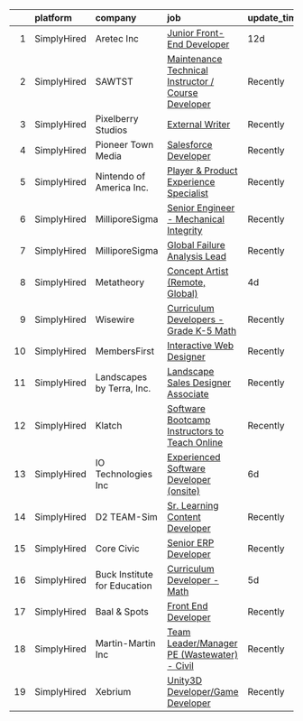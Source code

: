 

|    | platform    | company                      | job                                                                                                                                                                   | update_time   | location            |
|---:|:------------|:-----------------------------|:----------------------------------------------------------------------------------------------------------------------------------------------------------------------|:--------------|:--------------------|
|  1 | SimplyHired | Aretec Inc                   | [Junior Front-End Developer](https://www.simplyhired.com/job/OP0-VH7EMmJpHuPJR2NszMBm75D3v7YmCh7BFgqlhERQDIWj_A0mFw?q=interactive+developer)                          | 12d           | Remote              |
|  2 | SimplyHired | SAWTST                       | [Maintenance Technical Instructor / Course Developer](https://www.simplyhired.com/job/wpUKxfzg5oPW3Mii0FsnUzKwedBuTwcxb_3xNY6KDgDa6KOzaalSiw?q=interactive+developer) | Recently      | Fort Irwin, CA      |
|  3 | SimplyHired | Pixelberry Studios           | [External Writer](https://www.simplyhired.com/job/rPywX1e11ANu8J3rvfPSjT7w5bBDSmDglyPyne_9hrecurU4oOH08Q?q=interactive+developer)                                     | Recently      | Mountain View, CA   |
|  4 | SimplyHired | Pioneer Town Media           | [Salesforce Developer](https://www.simplyhired.com/job/HOZWl6sWxsvdg443guXUK0jkcQhetH5SITyx5Pgn-4BQ0T6YXfaTpQ?q=interactive+developer)                                | Recently      | Remote              |
|  5 | SimplyHired | Nintendo of America Inc.     | [Player & Product Experience Specialist](https://www.simplyhired.com/job/0G6gCH12cqwQpSXdj1PgOd9L8Ocr_SivB4T-iiwtn_z6K99u9YlXvg?q=interactive+developer)              | Recently      | Redmond, WA         |
|  6 | SimplyHired | MilliporeSigma               | [Senior Engineer - Mechanical Integrity](https://www.simplyhired.com/job/XB0Lt_ANIYWXf_GJPghKgMuhcV4D1sNJEAHdUBiIdgZm7dPbOmYdiQ?q=interactive+developer)              | Recently      | Sheboygan Falls, WI |
|  7 | SimplyHired | MilliporeSigma               | [Global Failure Analysis Lead](https://www.simplyhired.com/job/3mTpY2aeNAX4Vuhv0r4cJN_-U_dDGRACh17zZ7ynCB-YXSOQZFPT-g?q=interactive+developer)                        | Recently      | Sheboygan Falls, WI |
|  8 | SimplyHired | Metatheory                   | [Concept Artist (Remote, Global)](https://www.simplyhired.com/job/YqVGbKJML2Vr0jp0McaYc_-AZhR2LPvgB2CVwebf2Qd0A3Y0DZumbw?q=interactive+developer)                     | 4d            | Remote              |
|  9 | SimplyHired | Wisewire                     | [Curriculum Developers - Grade K-5 Math](https://www.simplyhired.com/job/o3Dvfmu9F4tfSIkE69AhpvwU2YF80eLGQZ46n7tpRrYQWocy6gHCRw?q=interactive+developer)              | Recently      | Remote              |
| 10 | SimplyHired | MembersFirst                 | [Interactive Web Designer](https://www.simplyhired.com/job/BApHw7JGz5-TXEuoNQo_xTM4-1lhJYJe2kJ5_qyxwtF_akJ0pzfOFA?q=interactive+developer)                            | Recently      | Remote              |
| 11 | SimplyHired | Landscapes by Terra, Inc.    | [Landscape Sales Designer Associate](https://www.simplyhired.com/job/gkN4jJ_OnfvzaqGWd-qiuSjW8YjLfowcreG-iM3k31gb5VuBsnrlBw?q=interactive+developer)                  | Recently      | Dublin, OH          |
| 12 | SimplyHired | Klatch                       | [Software Bootcamp Instructors to Teach Online](https://www.simplyhired.com/job/vQdDzZSKoXWxn6LHAKBx-QzGbrDqljFojxW0B0-KesI6Y36q6qxPig?q=interactive+developer)       | Recently      | Remote              |
| 13 | SimplyHired | IO Technologies Inc          | [Experienced Software Developer (onsite)](https://www.simplyhired.com/job/tIC6QT320ncbfKG7eluhVACocFAW-ftktLZGzVSRyLDs6HQgnXeXSQ?q=interactive+developer)             | 6d            | Butler, WI          |
| 14 | SimplyHired | D2 TEAM-Sim                  | [Sr. Learning Content Developer](https://www.simplyhired.com/job/2NXaUV4cNyVESpHVovYu7osVI1gLe78XagcdBNYqpgy6kVsAdg3NTQ?q=interactive+developer)                      | Recently      | Somerset, NJ        |
| 15 | SimplyHired | Core Civic                   | [Senior ERP Developer](https://www.simplyhired.com/job/4w4unxVESQsgVKBZj5znRfiu8S71r115NI66QlY_UweH6lqOq7vb7w?q=interactive+developer)                                | Recently      | Brentwood, TN       |
| 16 | SimplyHired | Buck Institute for Education | [Curriculum Developer - Math](https://www.simplyhired.com/job/CjFo5GY732T_cdeS8fpyL-29vyucIKVL0VC0Q2j10uATcI-wbzk1WQ?q=interactive+developer)                         | 5d            | Remote              |
| 17 | SimplyHired | Baal & Spots                 | [Front End Developer](https://www.simplyhired.com/job/Kjvfp3GWPA0EK_kbzfC5wimUQR1wLgHR88Hmw3BA9oYJetqvoC8BpA?q=interactive+developer)                                 | Recently      | Remote              |
| 18 | SimplyHired | Martin-Martin Inc            | [Team Leader/Manager PE (Wastewater) - Civil](https://www.simplyhired.com/job/ekaskZnN6VLfXCfwe6Zd_NxEzGgD92gaKHll49kCGVTFf1KGwGKj-A?q=interactive+developer)         | Recently      | Lakewood, CO        |
| 19 | SimplyHired | Xebrium                      | [Unity3D Developer/Game Developer](https://www.simplyhired.com/job/YuUbm78xBqflz-omGH2qI3qNYNDhQatwxs8NlQ5gujkRGKlVBxr80Q?q=interactive+developer)                    | Recently      | San Jose, CA        |
